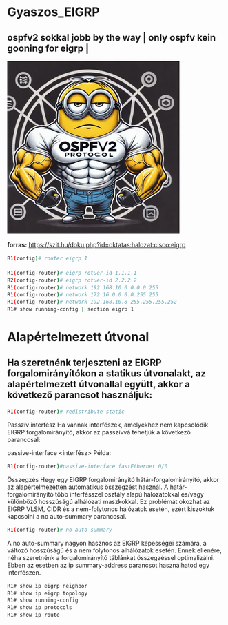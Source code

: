 # Gyaszos_EIGRP
## ospfv2 sokkal jobb by the way | only ospfv kein gooning for eigrp |
<!-- [ospfv](/ospfv.webp)
![OSPFv2 Minion](ospfv.webp) -->
<img src="ospfv.webp" alt="OSPFv2 Minion" width="400">


__forras:__ https://szit.hu/doku.php?id=oktatas:halozat:cisco:eigrp




```bash 
R1(config)# router eigrp 1

R1(config-router)# eigrp rotuer-id 1.1.1.1
R2(config-router)# eigrp rotuer-id 2.2.2.2
R1(config-router)# network 192.168.10.0 0.0.0.255
R1(config-router)# network 172.16.0.0 0.0.255.255
R1(config-router)# network 192.168.10.8 255.255.255.252
R1# show running-config | section eigrp 1

```
# Alapértelmezett útvonal
## Ha szeretnénk terjeszteni az EIGRP forgalomirányítókon a statikus útvonalakt, az alapértelmezett útvonallal együtt, akkor a következő parancsot használjuk:
```bash 
R1(config-router)# redistribute static
```








Passzív interfész
Ha vannak interfészek, amelyekhez nem kapcsolódik EIGRP forgalomirányító, akkor az passzívvá tehetjük a következő paranccsal:

passive-interface <interfész>
Példa:
```bash 
R1(config-router)#passive-interface fastEthernet 0/0
```
Összegzés
Hegy egy EIGRP forgalomirányító hátár-forgalomirányító, akkor az alapértelmezetten automatikus összegzést használ. A határ-forgalomirányító több interfésszel osztály alapú hálózatokkal és/vagy különböző hosszúságú alhálózati maszkokkal. Ez problémát okozhat az EIGRP VLSM, CIDR és a nem-folytonos hálózatok esetén, ezért kiszoktuk kapcsolni a no auto-summary paranccsal.

```bash 
R1(config-router)# no auto-summary
```
A no auto-summary nagyon hasznos az EIGRP képességei számára, a változó hosszúságú és a nem folytonos alhálózatok esetén. Ennek ellenére, néha szeretnénk a forgalomirányító táblánkat összegzéssel optimalizálni. Ebben az esetben az ip summary-address parancsot használhatod egy interfészen.


```bash 
R1# show ip eigrp neighbor
R1# show ip eigrp topology
R1# show running-config
R1# show ip protocols
R1# show ip route
```
